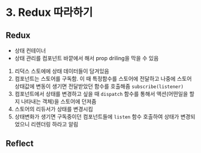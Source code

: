 # 3. Redux 따라하기

## Redux

- 상태 컨테이너
- 상태 관리를 컴포넌트 바깥에서 해서 prop driling을 막을 수 있음

1. 리덕스 스토에에 상태 데이터들이 담겨있음
2. 컴포넌트는 스토어를 구독함. 이 때 특정함수를 스토어에 전달하고 나중에 스토어 상태값에 변동이 생기면 전달받았던 함수를 호출해줌 `subscribe(listener)`
3. 컴포넌트에서 상태를 변경하고 싶을 때 `dispatch` 함수를 통해서 액션(어떤일을 할지 나타내는 객체)을 스토어에 던져줌
4. 스토어의 리듀서가 상태를 변경시킴
5. 상태변화가 생기면 구독중이던 컴포넌트들에 `listen` 함수 호출하여 상태가 변경되었으니 리렌더링 하라고 알림

## Reflect

